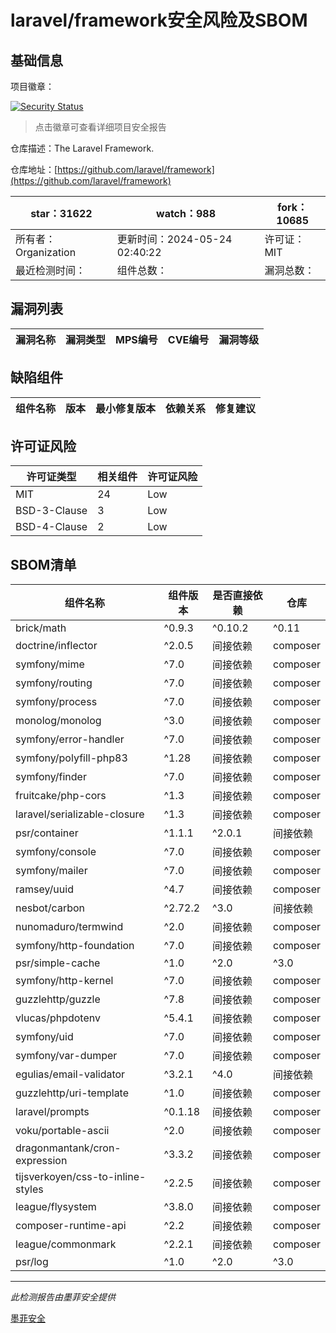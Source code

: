 # laravel/framework安全风险及SBOM

## 基础信息

项目徽章：

[![Security Status](https://www.murphysec.com/platform3/v31/badge/1793716942367846400.svg)](https://www.murphysec.com/console/report/1694415317542723584/1793716942367846400)

> 点击徽章可查看详细项目安全报告

仓库描述：The Laravel Framework.

仓库地址：[https://github.com/laravel/framework](https://github.com/laravel/framework)

| star：31622 | watch：988 | fork：10685 |
| ----------- | -------------- | ------------ |
| 所有者：Organization | 更新时间：2024-05-24 02:40:22 | 许可证：MIT |
| 最近检测时间： | 组件总数： | 漏洞总数： |




## 漏洞列表

| 漏洞名称 | 漏洞类型 | MPS编号 | CVE编号 | 漏洞等级 |
| ------- | ------ | ------- | ------ | ----- |





## 缺陷组件

| 组件名称 | 版本 | 最小修复版本 | 依赖关系 | 修复建议 |
| -------- | ---- | ------------ | -------- | -------- |





## 许可证风险

| 许可证类型 | 相关组件 | 许可证风险 |
| ---------- | -------- | ---------- |
|MIT|24|Low|
|BSD-3-Clause|3|Low|
|BSD-4-Clause|2|Low|




## SBOM清单

| 组件名称 | 组件版本 | 是否直接依赖 | 仓库 |
| -------- | -------- | ------------ | ---- |
|brick/math|^0.9.3|^0.10.2|^0.11|^0.12|间接依赖|composer|
|doctrine/inflector|^2.0.5|间接依赖|composer|
|symfony/mime|^7.0|间接依赖|composer|
|symfony/routing|^7.0|间接依赖|composer|
|symfony/process|^7.0|间接依赖|composer|
|monolog/monolog|^3.0|间接依赖|composer|
|symfony/error-handler|^7.0|间接依赖|composer|
|symfony/polyfill-php83|^1.28|间接依赖|composer|
|symfony/finder|^7.0|间接依赖|composer|
|fruitcake/php-cors|^1.3|间接依赖|composer|
|laravel/serializable-closure|^1.3|间接依赖|composer|
|psr/container|^1.1.1|^2.0.1|间接依赖|composer|
|symfony/console|^7.0|间接依赖|composer|
|symfony/mailer|^7.0|间接依赖|composer|
|ramsey/uuid|^4.7|间接依赖|composer|
|nesbot/carbon|^2.72.2|^3.0|间接依赖|composer|
|nunomaduro/termwind|^2.0|间接依赖|composer|
|symfony/http-foundation|^7.0|间接依赖|composer|
|psr/simple-cache|^1.0|^2.0|^3.0|间接依赖|composer|
|symfony/http-kernel|^7.0|间接依赖|composer|
|guzzlehttp/guzzle|^7.8|间接依赖|composer|
|vlucas/phpdotenv|^5.4.1|间接依赖|composer|
|symfony/uid|^7.0|间接依赖|composer|
|symfony/var-dumper|^7.0|间接依赖|composer|
|egulias/email-validator|^3.2.1|^4.0|间接依赖|composer|
|guzzlehttp/uri-template|^1.0|间接依赖|composer|
|laravel/prompts|^0.1.18|间接依赖|composer|
|voku/portable-ascii|^2.0|间接依赖|composer|
|dragonmantank/cron-expression|^3.3.2|间接依赖|composer|
|tijsverkoyen/css-to-inline-styles|^2.2.5|间接依赖|composer|
|league/flysystem|^3.8.0|间接依赖|composer|
|composer-runtime-api|^2.2|间接依赖|composer|
|league/commonmark|^2.2.1|间接依赖|composer|
|psr/log|^1.0|^2.0|^3.0|间接依赖|composer|


------

*此检测报告由墨菲安全提供*

[墨菲安全](www.murphysec.com)
